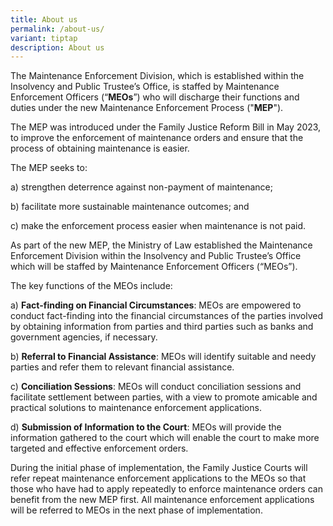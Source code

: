 ```yaml
---
title: About us
permalink: /about-us/
variant: tiptap
description: About us
---
```

<p>The Maintenance Enforcement Division, which is established within the
Insolvency and Public Trustee’s Office, is staffed by Maintenance Enforcement
Officers (“<strong>MEOs</strong>”) who will discharge their functions and
duties under the new Maintenance Enforcement Process ("<strong>MEP</strong>").&nbsp;&nbsp;</p>
<p></p>
<p>The MEP was introduced under the Family Justice Reform Bill in May 2023,
to improve the enforcement of maintenance orders and ensure that the process
of obtaining maintenance is easier.</p>
<p></p>
<p>The MEP seeks to:&nbsp;&nbsp;</p>
<p></p>
<p>a) strengthen deterrence against non-payment of maintenance;&nbsp;&nbsp;</p>
<p>b) facilitate more sustainable maintenance outcomes; and&nbsp;&nbsp;</p>
<p>c) make the enforcement process easier when maintenance is not paid.&nbsp;</p>
<p></p>
<p>As part of the new MEP, the Ministry of Law established the Maintenance
Enforcement Division within the Insolvency and Public Trustee’s Office
which will be staffed by Maintenance Enforcement Officers (“MEOs”).&nbsp;&nbsp;</p>
<p></p>
<p>The key functions of the MEOs include: &nbsp;</p>
<p></p>
<p>a) <strong>Fact-finding on Financial Circumstances</strong>: MEOs are empowered
to conduct fact-finding into the financial circumstances of the parties
involved by obtaining information from parties and third parties such as
banks and government agencies, if necessary.&nbsp;</p>
<p></p>
<p>b) <strong>Referral to Financial Assistance</strong>: MEOs will identify
suitable and needy parties and refer them to relevant financial assistance.&nbsp;</p>
<p></p>
<p>c) <strong>Conciliation Sessions</strong>: MEOs will conduct conciliation
sessions and facilitate settlement between parties, with a view to promote
amicable and practical solutions to maintenance enforcement applications.&nbsp;</p>
<p></p>
<p>d) <strong>Submission of Information to the Court</strong>: MEOs will provide
the information gathered to the court which will enable the court to make
more targeted and effective enforcement orders.&nbsp;&nbsp;&nbsp;</p>
<p></p>
<p>During the initial phase of implementation, the Family Justice Courts
will refer repeat maintenance enforcement applications to the MEOs so that
those who have had to apply repeatedly to enforce maintenance orders can
benefit from the new MEP first. All maintenance enforcement applications
will be referred to MEOs in the next phase of implementation.&nbsp;&nbsp;&nbsp;</p>
<p>&nbsp;</p>